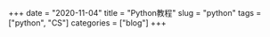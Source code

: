 +++ 
date = "2020-11-04"
title = "Python教程"
slug = "python" 
tags = ["python", "CS"]
categories = ["blog"]
+++

